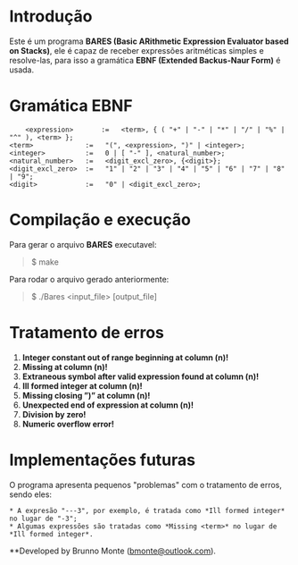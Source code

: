 # Introdução

Este é um programa **BARES (Basic ARithmetic Expression Evaluator based on Stacks)**, ele é capaz de receber expressões aritméticas simples e resolve-las, para isso a gramática **EBNF (Extended Backus-Naur Form)** é usada.

# Gramática EBNF

		<expression>       :=   <term>, { ( "+" | "-" | "*" | "/" | "%" | "^" ), <term> };
    <term>             :=   "(", <expression>, ")" | <integer>;
    <integer>          :=   0 | [ "-" ], <natural_number>;
    <natural_number>   :=   <digit_excl_zero>, {<digit>};
    <digit_excl_zero>  :=   "1" | "2" | "3" | "4" | "5" | "6" | "7" | "8" | "9";
    <digit>            :=   "0" | <digit_excl_zero>;

# Compilação e execução

Para gerar o arquivo **BARES** executavel:
> $ make

Para rodar o arquivo gerado anteriormente:
> $ ./Bares <input_file> [output_file]

# Tratamento de erros

1. **Integer constant out of range beginning at column (n)!**
2. **Missing <term> at column (n)!**
3. **Extraneous symbol after valid expression found at column (n)!**
4. **Ill formed integer at column (n)!**
5. **Missing closing ”)” at column (n)!**
6. **Unexpected end of expression at column (n)!**
7. **Division by zero!**
8. **Numeric overflow error!**

# Implementações futuras

O programa apresenta pequenos "problemas" com o tratamento de erros, sendo eles:

	* A expresão "---3", por exemplo, é tratada como *Ill formed integer* no lugar de "-3";
	* Algumas expressões são tratadas como *Missing <term>* no lugar de *Ill formed integer*.

**Developed by Brunno Monte (bmonte@outlook.com).
